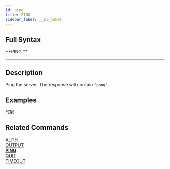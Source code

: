 ```yaml
---
id: ping
title: PING
sidebar_label: __no_label
---
```


## Full Syntax

**PING **

---

## Description

Ping the server. The response will contain `"pong"`.


## Examples

```tile38
PING
```

## Related Commands

[AUTH](auth.html)<br>
[OUTPUT](output.html)<br>
**[PING](ping.html)**<br>
[QUIT](quit.html)<br>
[TIMEOUT](timeout.html)<br>